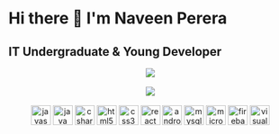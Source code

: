 # Hi there 👋 I'm Naveen Perera

## IT Undergraduate & Young Developer

<div align="center">
  <img src="https://github-readme-stats.vercel.app/api?username=nveen9&show_icons=true&theme=transparent"/> 
</div>
</br>
<div align="center">
  <img src="https://github-readme-stats.vercel.app/api/top-langs/?username=nveen9&layout=compact&langs_count=8&theme=transparent"/> 
</div>
</br>
<div align="center">
  <img src="https://cdn.jsdelivr.net/gh/devicons/devicon/icons/javascript/javascript-original.svg" height="35" width="35" alt="javascript logo"  />
  <img src="https://cdn.jsdelivr.net/gh/devicons/devicon/icons/java/java-original.svg" height="35" width="35" alt="java logo"  />
  <img src="https://cdn.jsdelivr.net/gh/devicons/devicon/icons/csharp/csharp-original.svg" height="35" width="35" alt="csharp logo"  />
  <img src="https://cdn.jsdelivr.net/gh/devicons/devicon/icons/html5/html5-original.svg" height="35" width="35" alt="html5 logo"  />
  <img src="https://cdn.jsdelivr.net/gh/devicons/devicon/icons/css3/css3-original.svg" height="35" width="35" alt="css3 logo"  />
  <img src="https://cdn.jsdelivr.net/gh/devicons/devicon/icons/react/react-original.svg" height="35" width="35" alt="react logo"  />
  <img src="https://cdn.jsdelivr.net/gh/devicons/devicon/icons/androidstudio/androidstudio-original.svg" height="35" width="35" alt="androidstudio logo"  />
  <img src="https://cdn.jsdelivr.net/gh/devicons/devicon/icons/mysql/mysql-original.svg" height="35" width="35" alt="mysql logo"  />
  <img src="https://cdn.jsdelivr.net/gh/devicons/devicon/icons/microsoftsqlserver/microsoftsqlserver-plain.svg" height="35" width="35" alt="microsoftsqlserver logo"  />
  <img src="https://cdn.jsdelivr.net/gh/devicons/devicon/icons/firebase/firebase-plain.svg" height="35" width="35" alt="firebase logo"  />
  <img src="https://cdn.jsdelivr.net/gh/devicons/devicon/icons/visualstudio/visualstudio-plain.svg" height="35" width="35" alt="visualstudio logo"  />
</div>
